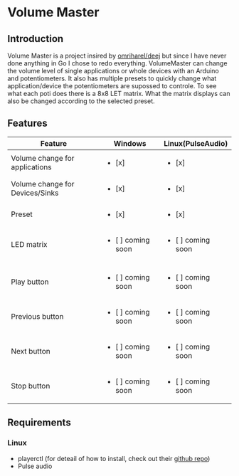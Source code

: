 # Volume Master
## Introduction 
Volume Master is a project insired by [omriharel/deej](https://github.com/omriharel/deej) but since I have never done anything in Go I chose to redo everything. 
VolumeMaster can change the volume level of single applications or whole devices with an Arduino and potentiometers. It also has multiple presets to quickly change what application/device the potentiometers are
supossed to controle. To see what each poti does there is a 8x8 LET matrix. What the matrix displays can also be changed according to the selected preset.
## Features
| Feature | Windows | Linux(PulseAudio) |
| --- | --- | --- | 
| Volume change for applications | <ul><li>[x] </li></ul> | <ul><li>[x] </li></ul> |
| Volume change for Devices/Sinks | <ul><li>[x] </li></ul> | <ul><li>[x] </li></ul> 
| Preset | <ul><li>[x] </li></ul> | <ul><li>[x] </li></ul> |
| LED matrix |<ul><li>[ ] coming soon </li></ul> | <ul><li>[ ] coming soon </li></ul> |
|  |  |  | 
| Play button | <ul><li>[ ] coming soon </li></ul>  | <ul><li>[ ] coming soon </li></ul> |
| Previous button | <ul><li>[ ] coming soon </li></ul>  | <ul><li>[ ] coming soon </li></ul> |
| Next button | <ul><li>[ ] coming soon </li></ul>  | <ul><li>[ ] coming soon </li></ul> |
| Stop button | <ul><li>[ ] coming soon </li></ul>  | <ul><li>[ ] coming soon </li></ul> |

## Requirements
### Linux
- playerctl    (for deteail of how to install, check out their [github repo](https://github.com/altdesktop/playerctl))
- Pulse audio
